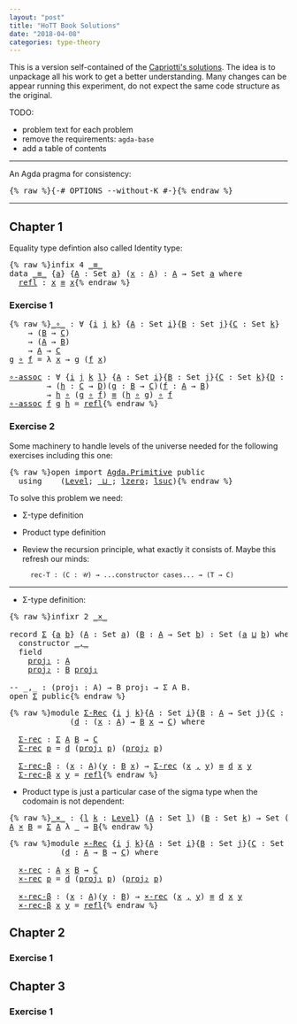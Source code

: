 ```yaml
---
layout: "post"
title: "HoTT Book Solutions"
date: "2018-04-08"
categories: type-theory
---
```


This is a version self-contained of the [Capriotti's solutions](https://github.com/pcapriotti/hott-exercises).
The idea is to unpackage all his work to get a better understanding.
Many changes can be appear running this experiment, do not expect the same
code structure as the original.

TODO:

- problem text for each problem
- remove the requirements: `agda-base`
- add a table of contents

-------------------------------------------------------------------------------

An Agda pragma for consistency:

<pre class="Agda">{% raw %}<a id="617" class="Symbol">{-#</a> <a id="621" class="Keyword">OPTIONS</a> <a id="629" class="Option">--without-K</a> <a id="641" class="Symbol">#-}</a>{% endraw %}</pre>

-------------------------------------------------------------------------------

## Chapter 1

Equality type defintion also called Identity type:

<pre class="Agda">{% raw %}<a id="817" class="Keyword">infix</a> <a id="823" class="Number">4</a> <a id="825" href="{% endraw %}{% link _posts/2018-04-08-HoTT-book.md %}{% raw %}#_%E2%89%A1_" class="Datatype Operator">_≡_</a>
<a id="829" class="Keyword">data</a> <a id="_≡_" href="{% endraw %}{% link _posts/2018-04-08-HoTT-book.md %}{% raw %}#_%E2%89%A1_" class="Datatype Operator">_≡_</a> <a id="838" class="Symbol">{</a><a id="839" href="{% endraw %}{% link _posts/2018-04-08-HoTT-book.md %}{% raw %}#839" class="Bound">a</a><a id="840" class="Symbol">}</a> <a id="842" class="Symbol">{</a><a id="843" href="{% endraw %}{% link _posts/2018-04-08-HoTT-book.md %}{% raw %}#843" class="Bound">A</a> <a id="845" class="Symbol">:</a> <a id="847" class="PrimitiveType">Set</a> <a id="851" href="{% endraw %}{% link _posts/2018-04-08-HoTT-book.md %}{% raw %}#839" class="Bound">a</a><a id="852" class="Symbol">}</a> <a id="854" class="Symbol">(</a><a id="855" href="{% endraw %}{% link _posts/2018-04-08-HoTT-book.md %}{% raw %}#855" class="Bound">x</a> <a id="857" class="Symbol">:</a> <a id="859" href="{% endraw %}{% link _posts/2018-04-08-HoTT-book.md %}{% raw %}#843" class="Bound">A</a><a id="860" class="Symbol">)</a> <a id="862" class="Symbol">:</a> <a id="864" href="{% endraw %}{% link _posts/2018-04-08-HoTT-book.md %}{% raw %}#843" class="Bound">A</a> <a id="866" class="Symbol">→</a> <a id="868" class="PrimitiveType">Set</a> <a id="872" href="{% endraw %}{% link _posts/2018-04-08-HoTT-book.md %}{% raw %}#839" class="Bound">a</a> <a id="874" class="Keyword">where</a>
  <a id="_≡_.refl" href="{% endraw %}{% link _posts/2018-04-08-HoTT-book.md %}{% raw %}#_%E2%89%A1_.refl" class="InductiveConstructor">refl</a> <a id="887" class="Symbol">:</a> <a id="889" href="{% endraw %}{% link _posts/2018-04-08-HoTT-book.md %}{% raw %}#855" class="Bound">x</a> <a id="891" href="{% endraw %}{% link _posts/2018-04-08-HoTT-book.md %}{% raw %}#_%E2%89%A1_" class="Datatype Operator">≡</a> <a id="893" href="{% endraw %}{% link _posts/2018-04-08-HoTT-book.md %}{% raw %}#855" class="Bound">x</a>{% endraw %}</pre>

### Exercise 1

<pre class="Agda">{% raw %}<a id="_∘_" href="{% endraw %}{% link _posts/2018-04-08-HoTT-book.md %}{% raw %}#_%E2%88%98_" class="Function Operator">_∘_</a> <a id="942" class="Symbol">:</a> <a id="944" class="Symbol">∀</a> <a id="946" class="Symbol">{</a><a id="947" href="{% endraw %}{% link _posts/2018-04-08-HoTT-book.md %}{% raw %}#947" class="Bound">i</a> <a id="949" href="{% endraw %}{% link _posts/2018-04-08-HoTT-book.md %}{% raw %}#949" class="Bound">j</a> <a id="951" href="{% endraw %}{% link _posts/2018-04-08-HoTT-book.md %}{% raw %}#951" class="Bound">k</a><a id="952" class="Symbol">}</a> <a id="954" class="Symbol">{</a><a id="955" href="{% endraw %}{% link _posts/2018-04-08-HoTT-book.md %}{% raw %}#955" class="Bound">A</a> <a id="957" class="Symbol">:</a> <a id="959" class="PrimitiveType">Set</a> <a id="963" href="{% endraw %}{% link _posts/2018-04-08-HoTT-book.md %}{% raw %}#947" class="Bound">i</a><a id="964" class="Symbol">}{</a><a id="966" href="{% endraw %}{% link _posts/2018-04-08-HoTT-book.md %}{% raw %}#966" class="Bound">B</a> <a id="968" class="Symbol">:</a> <a id="970" class="PrimitiveType">Set</a> <a id="974" href="{% endraw %}{% link _posts/2018-04-08-HoTT-book.md %}{% raw %}#949" class="Bound">j</a><a id="975" class="Symbol">}{</a><a id="977" href="{% endraw %}{% link _posts/2018-04-08-HoTT-book.md %}{% raw %}#977" class="Bound">C</a> <a id="979" class="Symbol">:</a> <a id="981" class="PrimitiveType">Set</a> <a id="985" href="{% endraw %}{% link _posts/2018-04-08-HoTT-book.md %}{% raw %}#951" class="Bound">k</a><a id="986" class="Symbol">}</a>
    <a id="992" class="Symbol">→</a> <a id="994" class="Symbol">(</a><a id="995" href="{% endraw %}{% link _posts/2018-04-08-HoTT-book.md %}{% raw %}#966" class="Bound">B</a> <a id="997" class="Symbol">→</a> <a id="999" href="{% endraw %}{% link _posts/2018-04-08-HoTT-book.md %}{% raw %}#977" class="Bound">C</a><a id="1000" class="Symbol">)</a>
    <a id="1006" class="Symbol">→</a> <a id="1008" class="Symbol">(</a><a id="1009" href="{% endraw %}{% link _posts/2018-04-08-HoTT-book.md %}{% raw %}#955" class="Bound">A</a> <a id="1011" class="Symbol">→</a> <a id="1013" href="{% endraw %}{% link _posts/2018-04-08-HoTT-book.md %}{% raw %}#966" class="Bound">B</a><a id="1014" class="Symbol">)</a>
    <a id="1020" class="Symbol">→</a> <a id="1022" href="{% endraw %}{% link _posts/2018-04-08-HoTT-book.md %}{% raw %}#955" class="Bound">A</a> <a id="1024" class="Symbol">→</a> <a id="1026" href="{% endraw %}{% link _posts/2018-04-08-HoTT-book.md %}{% raw %}#977" class="Bound">C</a>
<a id="1028" href="{% endraw %}{% link _posts/2018-04-08-HoTT-book.md %}{% raw %}#1028" class="Bound">g</a> <a id="1030" href="{% endraw %}{% link _posts/2018-04-08-HoTT-book.md %}{% raw %}#_%E2%88%98_" class="Function Operator">∘</a> <a id="1032" href="{% endraw %}{% link _posts/2018-04-08-HoTT-book.md %}{% raw %}#1032" class="Bound">f</a> <a id="1034" class="Symbol">=</a> <a id="1036" class="Symbol">λ</a> <a id="1038" href="{% endraw %}{% link _posts/2018-04-08-HoTT-book.md %}{% raw %}#1038" class="Bound">x</a> <a id="1040" class="Symbol">→</a> <a id="1042" href="{% endraw %}{% link _posts/2018-04-08-HoTT-book.md %}{% raw %}#1028" class="Bound">g</a> <a id="1044" class="Symbol">(</a><a id="1045" href="{% endraw %}{% link _posts/2018-04-08-HoTT-book.md %}{% raw %}#1032" class="Bound">f</a> <a id="1047" href="{% endraw %}{% link _posts/2018-04-08-HoTT-book.md %}{% raw %}#1038" class="Bound">x</a><a id="1048" class="Symbol">)</a>

<a id="∘-assoc" href="{% endraw %}{% link _posts/2018-04-08-HoTT-book.md %}{% raw %}#%E2%88%98-assoc" class="Function">∘-assoc</a> <a id="1059" class="Symbol">:</a> <a id="1061" class="Symbol">∀</a> <a id="1063" class="Symbol">{</a><a id="1064" href="{% endraw %}{% link _posts/2018-04-08-HoTT-book.md %}{% raw %}#1064" class="Bound">i</a> <a id="1066" href="{% endraw %}{% link _posts/2018-04-08-HoTT-book.md %}{% raw %}#1066" class="Bound">j</a> <a id="1068" href="{% endraw %}{% link _posts/2018-04-08-HoTT-book.md %}{% raw %}#1068" class="Bound">k</a> <a id="1070" href="{% endraw %}{% link _posts/2018-04-08-HoTT-book.md %}{% raw %}#1070" class="Bound">l</a><a id="1071" class="Symbol">}</a> <a id="1073" class="Symbol">{</a><a id="1074" href="{% endraw %}{% link _posts/2018-04-08-HoTT-book.md %}{% raw %}#1074" class="Bound">A</a> <a id="1076" class="Symbol">:</a> <a id="1078" class="PrimitiveType">Set</a> <a id="1082" href="{% endraw %}{% link _posts/2018-04-08-HoTT-book.md %}{% raw %}#1064" class="Bound">i</a><a id="1083" class="Symbol">}{</a><a id="1085" href="{% endraw %}{% link _posts/2018-04-08-HoTT-book.md %}{% raw %}#1085" class="Bound">B</a> <a id="1087" class="Symbol">:</a> <a id="1089" class="PrimitiveType">Set</a> <a id="1093" href="{% endraw %}{% link _posts/2018-04-08-HoTT-book.md %}{% raw %}#1066" class="Bound">j</a><a id="1094" class="Symbol">}{</a><a id="1096" href="{% endraw %}{% link _posts/2018-04-08-HoTT-book.md %}{% raw %}#1096" class="Bound">C</a> <a id="1098" class="Symbol">:</a> <a id="1100" class="PrimitiveType">Set</a> <a id="1104" href="{% endraw %}{% link _posts/2018-04-08-HoTT-book.md %}{% raw %}#1068" class="Bound">k</a><a id="1105" class="Symbol">}{</a><a id="1107" href="{% endraw %}{% link _posts/2018-04-08-HoTT-book.md %}{% raw %}#1107" class="Bound">D</a> <a id="1109" class="Symbol">:</a> <a id="1111" class="PrimitiveType">Set</a> <a id="1115" href="{% endraw %}{% link _posts/2018-04-08-HoTT-book.md %}{% raw %}#1070" class="Bound">l</a><a id="1116" class="Symbol">}</a>
        <a id="1126" class="Symbol">→</a> <a id="1128" class="Symbol">(</a><a id="1129" href="{% endraw %}{% link _posts/2018-04-08-HoTT-book.md %}{% raw %}#1129" class="Bound">h</a> <a id="1131" class="Symbol">:</a> <a id="1133" href="{% endraw %}{% link _posts/2018-04-08-HoTT-book.md %}{% raw %}#1096" class="Bound">C</a> <a id="1135" class="Symbol">→</a> <a id="1137" href="{% endraw %}{% link _posts/2018-04-08-HoTT-book.md %}{% raw %}#1107" class="Bound">D</a><a id="1138" class="Symbol">)(</a><a id="1140" href="{% endraw %}{% link _posts/2018-04-08-HoTT-book.md %}{% raw %}#1140" class="Bound">g</a> <a id="1142" class="Symbol">:</a> <a id="1144" href="{% endraw %}{% link _posts/2018-04-08-HoTT-book.md %}{% raw %}#1085" class="Bound">B</a> <a id="1146" class="Symbol">→</a> <a id="1148" href="{% endraw %}{% link _posts/2018-04-08-HoTT-book.md %}{% raw %}#1096" class="Bound">C</a><a id="1149" class="Symbol">)(</a><a id="1151" href="{% endraw %}{% link _posts/2018-04-08-HoTT-book.md %}{% raw %}#1151" class="Bound">f</a> <a id="1153" class="Symbol">:</a> <a id="1155" href="{% endraw %}{% link _posts/2018-04-08-HoTT-book.md %}{% raw %}#1074" class="Bound">A</a> <a id="1157" class="Symbol">→</a> <a id="1159" href="{% endraw %}{% link _posts/2018-04-08-HoTT-book.md %}{% raw %}#1085" class="Bound">B</a><a id="1160" class="Symbol">)</a>
        <a id="1170" class="Symbol">→</a> <a id="1172" href="{% endraw %}{% link _posts/2018-04-08-HoTT-book.md %}{% raw %}#1129" class="Bound">h</a> <a id="1174" href="{% endraw %}{% link _posts/2018-04-08-HoTT-book.md %}{% raw %}#_%E2%88%98_" class="Function Operator">∘</a> <a id="1176" class="Symbol">(</a><a id="1177" href="{% endraw %}{% link _posts/2018-04-08-HoTT-book.md %}{% raw %}#1140" class="Bound">g</a> <a id="1179" href="{% endraw %}{% link _posts/2018-04-08-HoTT-book.md %}{% raw %}#_%E2%88%98_" class="Function Operator">∘</a> <a id="1181" href="{% endraw %}{% link _posts/2018-04-08-HoTT-book.md %}{% raw %}#1151" class="Bound">f</a><a id="1182" class="Symbol">)</a> <a id="1184" href="{% endraw %}{% link _posts/2018-04-08-HoTT-book.md %}{% raw %}#_%E2%89%A1_" class="Datatype Operator">≡</a> <a id="1186" class="Symbol">(</a><a id="1187" href="{% endraw %}{% link _posts/2018-04-08-HoTT-book.md %}{% raw %}#1129" class="Bound">h</a> <a id="1189" href="{% endraw %}{% link _posts/2018-04-08-HoTT-book.md %}{% raw %}#_%E2%88%98_" class="Function Operator">∘</a> <a id="1191" href="{% endraw %}{% link _posts/2018-04-08-HoTT-book.md %}{% raw %}#1140" class="Bound">g</a><a id="1192" class="Symbol">)</a> <a id="1194" href="{% endraw %}{% link _posts/2018-04-08-HoTT-book.md %}{% raw %}#_%E2%88%98_" class="Function Operator">∘</a> <a id="1196" href="{% endraw %}{% link _posts/2018-04-08-HoTT-book.md %}{% raw %}#1151" class="Bound">f</a>
<a id="1198" href="{% endraw %}{% link _posts/2018-04-08-HoTT-book.md %}{% raw %}#%E2%88%98-assoc" class="Function">∘-assoc</a> <a id="1206" href="{% endraw %}{% link _posts/2018-04-08-HoTT-book.md %}{% raw %}#1206" class="Bound">f</a> <a id="1208" href="{% endraw %}{% link _posts/2018-04-08-HoTT-book.md %}{% raw %}#1208" class="Bound">g</a> <a id="1210" href="{% endraw %}{% link _posts/2018-04-08-HoTT-book.md %}{% raw %}#1210" class="Bound">h</a> <a id="1212" class="Symbol">=</a> <a id="1214" href="{% endraw %}{% link _posts/2018-04-08-HoTT-book.md %}{% raw %}#_%E2%89%A1_.refl" class="InductiveConstructor">refl</a>{% endraw %}</pre>

### Exercise 2

Some machinery to handle levels of the universe needed for
the following exercises including this one:

<pre class="Agda">{% raw %}<a id="1364" class="Keyword">open</a> <a id="1369" class="Keyword">import</a> <a id="1376" href="Agda.Primitive.html" class="Module">Agda.Primitive</a> <a id="1391" class="Keyword">public</a>
  <a id="1400" class="Keyword">using</a>    <a id="1409" class="Symbol">(</a><a id="1410" href="Agda.Primitive.html#Level" class="Postulate">Level</a><a id="1415" class="Symbol">;</a> <a id="1417" href="Agda.Primitive.html#_%E2%8A%94_" class="Primitive Operator">_⊔_</a><a id="1420" class="Symbol">;</a> <a id="1422" href="Agda.Primitive.html#lzero" class="Primitive">lzero</a><a id="1427" class="Symbol">;</a> <a id="1429" href="Agda.Primitive.html#lsuc" class="Primitive">lsuc</a><a id="1433" class="Symbol">)</a>{% endraw %}</pre>

To solve this problem we need:

  - Σ-type definition

  - Product type definition

  - Review the recursion principle, what exactly it consists of. Maybe this refresh our minds:
    ```
      rec-T : (C : 𝒰) → ...constructor cases... → (T → C)
    ```

-------------------------------------------------------------------------------

+ Σ-type definition:

<pre class="Agda">{% raw %}<a id="1817" class="Keyword">infixr</a> <a id="1824" class="Number">2</a> <a id="1826" href="{% endraw %}{% link _posts/2018-04-08-HoTT-book.md %}{% raw %}#_%C3%97_" class="Function Operator">_×_</a>

<a id="1831" class="Keyword">record</a> <a id="Σ" href="{% endraw %}{% link _posts/2018-04-08-HoTT-book.md %}{% raw %}#%CE%A3" class="Record">Σ</a> <a id="1840" class="Symbol">{</a><a id="1841" href="{% endraw %}{% link _posts/2018-04-08-HoTT-book.md %}{% raw %}#1841" class="Bound">a</a> <a id="1843" href="{% endraw %}{% link _posts/2018-04-08-HoTT-book.md %}{% raw %}#1843" class="Bound">b</a><a id="1844" class="Symbol">}</a> <a id="1846" class="Symbol">(</a><a id="1847" href="{% endraw %}{% link _posts/2018-04-08-HoTT-book.md %}{% raw %}#1847" class="Bound">A</a> <a id="1849" class="Symbol">:</a> <a id="1851" class="PrimitiveType">Set</a> <a id="1855" href="{% endraw %}{% link _posts/2018-04-08-HoTT-book.md %}{% raw %}#1841" class="Bound">a</a><a id="1856" class="Symbol">)</a> <a id="1858" class="Symbol">(</a><a id="1859" href="{% endraw %}{% link _posts/2018-04-08-HoTT-book.md %}{% raw %}#1859" class="Bound">B</a> <a id="1861" class="Symbol">:</a> <a id="1863" href="{% endraw %}{% link _posts/2018-04-08-HoTT-book.md %}{% raw %}#1847" class="Bound">A</a> <a id="1865" class="Symbol">→</a> <a id="1867" class="PrimitiveType">Set</a> <a id="1871" href="{% endraw %}{% link _posts/2018-04-08-HoTT-book.md %}{% raw %}#1843" class="Bound">b</a><a id="1872" class="Symbol">)</a> <a id="1874" class="Symbol">:</a> <a id="1876" class="PrimitiveType">Set</a> <a id="1880" class="Symbol">(</a><a id="1881" href="{% endraw %}{% link _posts/2018-04-08-HoTT-book.md %}{% raw %}#1841" class="Bound">a</a> <a id="1883" href="Agda.Primitive.html#_%E2%8A%94_" class="Primitive Operator">⊔</a> <a id="1885" href="{% endraw %}{% link _posts/2018-04-08-HoTT-book.md %}{% raw %}#1843" class="Bound">b</a><a id="1886" class="Symbol">)</a> <a id="1888" class="Keyword">where</a>
  <a id="1896" class="Keyword">constructor</a> <a id="Σ._,_" href="{% endraw %}{% link _posts/2018-04-08-HoTT-book.md %}{% raw %}#%CE%A3._%2C_" class="InductiveConstructor Operator">_,_</a>
  <a id="1914" class="Keyword">field</a>
    <a id="Σ.proj₁" href="{% endraw %}{% link _posts/2018-04-08-HoTT-book.md %}{% raw %}#%CE%A3.proj%E2%82%81" class="Field">proj₁</a> <a id="1930" class="Symbol">:</a> <a id="1932" href="{% endraw %}{% link _posts/2018-04-08-HoTT-book.md %}{% raw %}#1847" class="Bound">A</a>
    <a id="Σ.proj₂" href="{% endraw %}{% link _posts/2018-04-08-HoTT-book.md %}{% raw %}#%CE%A3.proj%E2%82%82" class="Field">proj₂</a> <a id="1944" class="Symbol">:</a> <a id="1946" href="{% endraw %}{% link _posts/2018-04-08-HoTT-book.md %}{% raw %}#1859" class="Bound">B</a> <a id="1948" href="{% endraw %}{% link _posts/2018-04-08-HoTT-book.md %}{% raw %}#%CE%A3.proj%E2%82%81" class="Field">proj₁</a>

<a id="1955" class="Comment">-- _,_ : (proj₁ : A) → B proj₁ → Σ A B.</a>
<a id="1995" class="Keyword">open</a> <a id="2000" href="{% endraw %}{% link _posts/2018-04-08-HoTT-book.md %}{% raw %}#%CE%A3" class="Module">Σ</a> <a id="2002" class="Keyword">public</a>{% endraw %}</pre>

<pre class="Agda">{% raw %}<a id="2034" class="Keyword">module</a> <a id="Σ-Rec" href="{% endraw %}{% link _posts/2018-04-08-HoTT-book.md %}{% raw %}#%CE%A3-Rec" class="Module">Σ-Rec</a> <a id="2047" class="Symbol">{</a><a id="2048" href="{% endraw %}{% link _posts/2018-04-08-HoTT-book.md %}{% raw %}#2048" class="Bound">i</a> <a id="2050" href="{% endraw %}{% link _posts/2018-04-08-HoTT-book.md %}{% raw %}#2050" class="Bound">j</a> <a id="2052" href="{% endraw %}{% link _posts/2018-04-08-HoTT-book.md %}{% raw %}#2052" class="Bound">k</a><a id="2053" class="Symbol">}{</a><a id="2055" href="{% endraw %}{% link _posts/2018-04-08-HoTT-book.md %}{% raw %}#2055" class="Bound">A</a> <a id="2057" class="Symbol">:</a> <a id="2059" class="PrimitiveType">Set</a> <a id="2063" href="{% endraw %}{% link _posts/2018-04-08-HoTT-book.md %}{% raw %}#2048" class="Bound">i</a><a id="2064" class="Symbol">}{</a><a id="2066" href="{% endraw %}{% link _posts/2018-04-08-HoTT-book.md %}{% raw %}#2066" class="Bound">B</a> <a id="2068" class="Symbol">:</a> <a id="2070" href="{% endraw %}{% link _posts/2018-04-08-HoTT-book.md %}{% raw %}#2055" class="Bound">A</a> <a id="2072" class="Symbol">→</a> <a id="2074" class="PrimitiveType">Set</a> <a id="2078" href="{% endraw %}{% link _posts/2018-04-08-HoTT-book.md %}{% raw %}#2050" class="Bound">j</a><a id="2079" class="Symbol">}{</a><a id="2081" href="{% endraw %}{% link _posts/2018-04-08-HoTT-book.md %}{% raw %}#2081" class="Bound">C</a> <a id="2083" class="Symbol">:</a> <a id="2085" class="PrimitiveType">Set</a> <a id="2089" href="{% endraw %}{% link _posts/2018-04-08-HoTT-book.md %}{% raw %}#2052" class="Bound">k</a><a id="2090" class="Symbol">}</a>
             <a id="2105" class="Symbol">(</a><a id="2106" href="{% endraw %}{% link _posts/2018-04-08-HoTT-book.md %}{% raw %}#2106" class="Bound">d</a> <a id="2108" class="Symbol">:</a> <a id="2110" class="Symbol">(</a><a id="2111" href="{% endraw %}{% link _posts/2018-04-08-HoTT-book.md %}{% raw %}#2111" class="Bound">x</a> <a id="2113" class="Symbol">:</a> <a id="2115" href="{% endraw %}{% link _posts/2018-04-08-HoTT-book.md %}{% raw %}#2055" class="Bound">A</a><a id="2116" class="Symbol">)</a> <a id="2118" class="Symbol">→</a> <a id="2120" href="{% endraw %}{% link _posts/2018-04-08-HoTT-book.md %}{% raw %}#2066" class="Bound">B</a> <a id="2122" href="{% endraw %}{% link _posts/2018-04-08-HoTT-book.md %}{% raw %}#2111" class="Bound">x</a> <a id="2124" class="Symbol">→</a> <a id="2126" href="{% endraw %}{% link _posts/2018-04-08-HoTT-book.md %}{% raw %}#2081" class="Bound">C</a><a id="2127" class="Symbol">)</a> <a id="2129" class="Keyword">where</a>

  <a id="Σ-Rec.Σ-rec" href="{% endraw %}{% link _posts/2018-04-08-HoTT-book.md %}{% raw %}#%CE%A3-Rec.%CE%A3-rec" class="Function">Σ-rec</a> <a id="2144" class="Symbol">:</a> <a id="2146" href="{% endraw %}{% link _posts/2018-04-08-HoTT-book.md %}{% raw %}#%CE%A3" class="Record">Σ</a> <a id="2148" href="{% endraw %}{% link _posts/2018-04-08-HoTT-book.md %}{% raw %}#2055" class="Bound">A</a> <a id="2150" href="{% endraw %}{% link _posts/2018-04-08-HoTT-book.md %}{% raw %}#2066" class="Bound">B</a> <a id="2152" class="Symbol">→</a> <a id="2154" href="{% endraw %}{% link _posts/2018-04-08-HoTT-book.md %}{% raw %}#2081" class="Bound">C</a>
  <a id="2158" href="{% endraw %}{% link _posts/2018-04-08-HoTT-book.md %}{% raw %}#%CE%A3-Rec.%CE%A3-rec" class="Function">Σ-rec</a> <a id="2164" href="{% endraw %}{% link _posts/2018-04-08-HoTT-book.md %}{% raw %}#2164" class="Bound">p</a> <a id="2166" class="Symbol">=</a> <a id="2168" href="{% endraw %}{% link _posts/2018-04-08-HoTT-book.md %}{% raw %}#2106" class="Bound">d</a> <a id="2170" class="Symbol">(</a><a id="2171" href="{% endraw %}{% link _posts/2018-04-08-HoTT-book.md %}{% raw %}#%CE%A3.proj%E2%82%81" class="Field">proj₁</a> <a id="2177" href="{% endraw %}{% link _posts/2018-04-08-HoTT-book.md %}{% raw %}#2164" class="Bound">p</a><a id="2178" class="Symbol">)</a> <a id="2180" class="Symbol">(</a><a id="2181" href="{% endraw %}{% link _posts/2018-04-08-HoTT-book.md %}{% raw %}#%CE%A3.proj%E2%82%82" class="Field">proj₂</a> <a id="2187" href="{% endraw %}{% link _posts/2018-04-08-HoTT-book.md %}{% raw %}#2164" class="Bound">p</a><a id="2188" class="Symbol">)</a>

  <a id="Σ-Rec.Σ-rec-β" href="{% endraw %}{% link _posts/2018-04-08-HoTT-book.md %}{% raw %}#%CE%A3-Rec.%CE%A3-rec-%CE%B2" class="Function">Σ-rec-β</a> <a id="2201" class="Symbol">:</a> <a id="2203" class="Symbol">(</a><a id="2204" href="{% endraw %}{% link _posts/2018-04-08-HoTT-book.md %}{% raw %}#2204" class="Bound">x</a> <a id="2206" class="Symbol">:</a> <a id="2208" href="{% endraw %}{% link _posts/2018-04-08-HoTT-book.md %}{% raw %}#2055" class="Bound">A</a><a id="2209" class="Symbol">)(</a><a id="2211" href="{% endraw %}{% link _posts/2018-04-08-HoTT-book.md %}{% raw %}#2211" class="Bound">y</a> <a id="2213" class="Symbol">:</a> <a id="2215" href="{% endraw %}{% link _posts/2018-04-08-HoTT-book.md %}{% raw %}#2066" class="Bound">B</a> <a id="2217" href="{% endraw %}{% link _posts/2018-04-08-HoTT-book.md %}{% raw %}#2204" class="Bound">x</a><a id="2218" class="Symbol">)</a> <a id="2220" class="Symbol">→</a> <a id="2222" href="{% endraw %}{% link _posts/2018-04-08-HoTT-book.md %}{% raw %}#%CE%A3-Rec.%CE%A3-rec" class="Function">Σ-rec</a> <a id="2228" class="Symbol">(</a><a id="2229" href="{% endraw %}{% link _posts/2018-04-08-HoTT-book.md %}{% raw %}#2204" class="Bound">x</a> <a id="2231" href="{% endraw %}{% link _posts/2018-04-08-HoTT-book.md %}{% raw %}#%CE%A3._%2C_" class="InductiveConstructor Operator">,</a> <a id="2233" href="{% endraw %}{% link _posts/2018-04-08-HoTT-book.md %}{% raw %}#2211" class="Bound">y</a><a id="2234" class="Symbol">)</a> <a id="2236" href="{% endraw %}{% link _posts/2018-04-08-HoTT-book.md %}{% raw %}#_%E2%89%A1_" class="Datatype Operator">≡</a> <a id="2238" href="{% endraw %}{% link _posts/2018-04-08-HoTT-book.md %}{% raw %}#2106" class="Bound">d</a> <a id="2240" href="{% endraw %}{% link _posts/2018-04-08-HoTT-book.md %}{% raw %}#2204" class="Bound">x</a> <a id="2242" href="{% endraw %}{% link _posts/2018-04-08-HoTT-book.md %}{% raw %}#2211" class="Bound">y</a>
  <a id="2246" href="{% endraw %}{% link _posts/2018-04-08-HoTT-book.md %}{% raw %}#%CE%A3-Rec.%CE%A3-rec-%CE%B2" class="Function">Σ-rec-β</a> <a id="2254" href="{% endraw %}{% link _posts/2018-04-08-HoTT-book.md %}{% raw %}#2254" class="Bound">x</a> <a id="2256" href="{% endraw %}{% link _posts/2018-04-08-HoTT-book.md %}{% raw %}#2256" class="Bound">y</a> <a id="2258" class="Symbol">=</a> <a id="2260" href="{% endraw %}{% link _posts/2018-04-08-HoTT-book.md %}{% raw %}#_%E2%89%A1_.refl" class="InductiveConstructor">refl</a>{% endraw %}</pre>

+ Product type is just a particular case of the sigma type when
the codomain is not dependent:

<pre class="Agda">{% raw %}<a id="_×_" href="{% endraw %}{% link _posts/2018-04-08-HoTT-book.md %}{% raw %}#_%C3%97_" class="Function Operator">_×_</a> <a id="2390" class="Symbol">:</a> <a id="2392" class="Symbol">{</a><a id="2393" href="{% endraw %}{% link _posts/2018-04-08-HoTT-book.md %}{% raw %}#2393" class="Bound">l</a> <a id="2395" href="{% endraw %}{% link _posts/2018-04-08-HoTT-book.md %}{% raw %}#2395" class="Bound">k</a> <a id="2397" class="Symbol">:</a> <a id="2399" href="Agda.Primitive.html#Level" class="Postulate">Level</a><a id="2404" class="Symbol">}</a> <a id="2406" class="Symbol">(</a><a id="2407" href="{% endraw %}{% link _posts/2018-04-08-HoTT-book.md %}{% raw %}#2407" class="Bound">A</a> <a id="2409" class="Symbol">:</a> <a id="2411" class="PrimitiveType">Set</a> <a id="2415" href="{% endraw %}{% link _posts/2018-04-08-HoTT-book.md %}{% raw %}#2393" class="Bound">l</a><a id="2416" class="Symbol">)</a> <a id="2418" class="Symbol">(</a><a id="2419" href="{% endraw %}{% link _posts/2018-04-08-HoTT-book.md %}{% raw %}#2419" class="Bound">B</a> <a id="2421" class="Symbol">:</a> <a id="2423" class="PrimitiveType">Set</a> <a id="2427" href="{% endraw %}{% link _posts/2018-04-08-HoTT-book.md %}{% raw %}#2395" class="Bound">k</a><a id="2428" class="Symbol">)</a> <a id="2430" class="Symbol">→</a> <a id="2432" class="PrimitiveType">Set</a> <a id="2436" class="Symbol">(</a><a id="2437" href="{% endraw %}{% link _posts/2018-04-08-HoTT-book.md %}{% raw %}#2393" class="Bound">l</a> <a id="2439" href="Agda.Primitive.html#_%E2%8A%94_" class="Primitive Operator">⊔</a> <a id="2441" href="{% endraw %}{% link _posts/2018-04-08-HoTT-book.md %}{% raw %}#2395" class="Bound">k</a><a id="2442" class="Symbol">)</a>
<a id="2444" href="{% endraw %}{% link _posts/2018-04-08-HoTT-book.md %}{% raw %}#2444" class="Bound">A</a> <a id="2446" href="{% endraw %}{% link _posts/2018-04-08-HoTT-book.md %}{% raw %}#_%C3%97_" class="Function Operator">×</a> <a id="2448" href="{% endraw %}{% link _posts/2018-04-08-HoTT-book.md %}{% raw %}#2448" class="Bound">B</a> <a id="2450" class="Symbol">=</a> <a id="2452" href="{% endraw %}{% link _posts/2018-04-08-HoTT-book.md %}{% raw %}#%CE%A3" class="Record">Σ</a> <a id="2454" href="{% endraw %}{% link _posts/2018-04-08-HoTT-book.md %}{% raw %}#2444" class="Bound">A</a> <a id="2456" class="Symbol">λ</a> <a id="2458" href="{% endraw %}{% link _posts/2018-04-08-HoTT-book.md %}{% raw %}#2458" class="Bound">_</a> <a id="2460" class="Symbol">→</a> <a id="2462" href="{% endraw %}{% link _posts/2018-04-08-HoTT-book.md %}{% raw %}#2448" class="Bound">B</a>{% endraw %}</pre>

<pre class="Agda">{% raw %}<a id="2489" class="Keyword">module</a> <a id="×-Rec" href="{% endraw %}{% link _posts/2018-04-08-HoTT-book.md %}{% raw %}#%C3%97-Rec" class="Module">×-Rec</a> <a id="2502" class="Symbol">{</a><a id="2503" href="{% endraw %}{% link _posts/2018-04-08-HoTT-book.md %}{% raw %}#2503" class="Bound">i</a> <a id="2505" href="{% endraw %}{% link _posts/2018-04-08-HoTT-book.md %}{% raw %}#2505" class="Bound">j</a> <a id="2507" href="{% endraw %}{% link _posts/2018-04-08-HoTT-book.md %}{% raw %}#2507" class="Bound">k</a><a id="2508" class="Symbol">}{</a><a id="2510" href="{% endraw %}{% link _posts/2018-04-08-HoTT-book.md %}{% raw %}#2510" class="Bound">A</a> <a id="2512" class="Symbol">:</a> <a id="2514" class="PrimitiveType">Set</a> <a id="2518" href="{% endraw %}{% link _posts/2018-04-08-HoTT-book.md %}{% raw %}#2503" class="Bound">i</a><a id="2519" class="Symbol">}{</a><a id="2521" href="{% endraw %}{% link _posts/2018-04-08-HoTT-book.md %}{% raw %}#2521" class="Bound">B</a> <a id="2523" class="Symbol">:</a> <a id="2525" class="PrimitiveType">Set</a> <a id="2529" href="{% endraw %}{% link _posts/2018-04-08-HoTT-book.md %}{% raw %}#2505" class="Bound">j</a><a id="2530" class="Symbol">}{</a><a id="2532" href="{% endraw %}{% link _posts/2018-04-08-HoTT-book.md %}{% raw %}#2532" class="Bound">C</a> <a id="2534" class="Symbol">:</a> <a id="2536" class="PrimitiveType">Set</a> <a id="2540" href="{% endraw %}{% link _posts/2018-04-08-HoTT-book.md %}{% raw %}#2507" class="Bound">k</a><a id="2541" class="Symbol">}</a>
           <a id="2554" class="Symbol">(</a><a id="2555" href="{% endraw %}{% link _posts/2018-04-08-HoTT-book.md %}{% raw %}#2555" class="Bound">d</a> <a id="2557" class="Symbol">:</a> <a id="2559" href="{% endraw %}{% link _posts/2018-04-08-HoTT-book.md %}{% raw %}#2510" class="Bound">A</a> <a id="2561" class="Symbol">→</a> <a id="2563" href="{% endraw %}{% link _posts/2018-04-08-HoTT-book.md %}{% raw %}#2521" class="Bound">B</a> <a id="2565" class="Symbol">→</a> <a id="2567" href="{% endraw %}{% link _posts/2018-04-08-HoTT-book.md %}{% raw %}#2532" class="Bound">C</a><a id="2568" class="Symbol">)</a> <a id="2570" class="Keyword">where</a>

  <a id="×-Rec.×-rec" href="{% endraw %}{% link _posts/2018-04-08-HoTT-book.md %}{% raw %}#%C3%97-Rec.%C3%97-rec" class="Function">×-rec</a> <a id="2585" class="Symbol">:</a> <a id="2587" href="{% endraw %}{% link _posts/2018-04-08-HoTT-book.md %}{% raw %}#2510" class="Bound">A</a> <a id="2589" href="{% endraw %}{% link _posts/2018-04-08-HoTT-book.md %}{% raw %}#_%C3%97_" class="Function Operator">×</a> <a id="2591" href="{% endraw %}{% link _posts/2018-04-08-HoTT-book.md %}{% raw %}#2521" class="Bound">B</a> <a id="2593" class="Symbol">→</a> <a id="2595" href="{% endraw %}{% link _posts/2018-04-08-HoTT-book.md %}{% raw %}#2532" class="Bound">C</a>
  <a id="2599" href="{% endraw %}{% link _posts/2018-04-08-HoTT-book.md %}{% raw %}#%C3%97-Rec.%C3%97-rec" class="Function">×-rec</a> <a id="2605" href="{% endraw %}{% link _posts/2018-04-08-HoTT-book.md %}{% raw %}#2605" class="Bound">p</a> <a id="2607" class="Symbol">=</a> <a id="2609" href="{% endraw %}{% link _posts/2018-04-08-HoTT-book.md %}{% raw %}#2555" class="Bound">d</a> <a id="2611" class="Symbol">(</a><a id="2612" href="{% endraw %}{% link _posts/2018-04-08-HoTT-book.md %}{% raw %}#%CE%A3.proj%E2%82%81" class="Field">proj₁</a> <a id="2618" href="{% endraw %}{% link _posts/2018-04-08-HoTT-book.md %}{% raw %}#2605" class="Bound">p</a><a id="2619" class="Symbol">)</a> <a id="2621" class="Symbol">(</a><a id="2622" href="{% endraw %}{% link _posts/2018-04-08-HoTT-book.md %}{% raw %}#%CE%A3.proj%E2%82%82" class="Field">proj₂</a> <a id="2628" href="{% endraw %}{% link _posts/2018-04-08-HoTT-book.md %}{% raw %}#2605" class="Bound">p</a><a id="2629" class="Symbol">)</a>

  <a id="×-Rec.×-rec-β" href="{% endraw %}{% link _posts/2018-04-08-HoTT-book.md %}{% raw %}#%C3%97-Rec.%C3%97-rec-%CE%B2" class="Function">×-rec-β</a> <a id="2642" class="Symbol">:</a> <a id="2644" class="Symbol">(</a><a id="2645" href="{% endraw %}{% link _posts/2018-04-08-HoTT-book.md %}{% raw %}#2645" class="Bound">x</a> <a id="2647" class="Symbol">:</a> <a id="2649" href="{% endraw %}{% link _posts/2018-04-08-HoTT-book.md %}{% raw %}#2510" class="Bound">A</a><a id="2650" class="Symbol">)(</a><a id="2652" href="{% endraw %}{% link _posts/2018-04-08-HoTT-book.md %}{% raw %}#2652" class="Bound">y</a> <a id="2654" class="Symbol">:</a> <a id="2656" href="{% endraw %}{% link _posts/2018-04-08-HoTT-book.md %}{% raw %}#2521" class="Bound">B</a><a id="2657" class="Symbol">)</a> <a id="2659" class="Symbol">→</a> <a id="2661" href="{% endraw %}{% link _posts/2018-04-08-HoTT-book.md %}{% raw %}#%C3%97-Rec.%C3%97-rec" class="Function">×-rec</a> <a id="2667" class="Symbol">(</a><a id="2668" href="{% endraw %}{% link _posts/2018-04-08-HoTT-book.md %}{% raw %}#2645" class="Bound">x</a> <a id="2670" href="{% endraw %}{% link _posts/2018-04-08-HoTT-book.md %}{% raw %}#%CE%A3._%2C_" class="InductiveConstructor Operator">,</a> <a id="2672" href="{% endraw %}{% link _posts/2018-04-08-HoTT-book.md %}{% raw %}#2652" class="Bound">y</a><a id="2673" class="Symbol">)</a> <a id="2675" href="{% endraw %}{% link _posts/2018-04-08-HoTT-book.md %}{% raw %}#_%E2%89%A1_" class="Datatype Operator">≡</a> <a id="2677" href="{% endraw %}{% link _posts/2018-04-08-HoTT-book.md %}{% raw %}#2555" class="Bound">d</a> <a id="2679" href="{% endraw %}{% link _posts/2018-04-08-HoTT-book.md %}{% raw %}#2645" class="Bound">x</a> <a id="2681" href="{% endraw %}{% link _posts/2018-04-08-HoTT-book.md %}{% raw %}#2652" class="Bound">y</a>
  <a id="2685" href="{% endraw %}{% link _posts/2018-04-08-HoTT-book.md %}{% raw %}#%C3%97-Rec.%C3%97-rec-%CE%B2" class="Function">×-rec-β</a> <a id="2693" href="{% endraw %}{% link _posts/2018-04-08-HoTT-book.md %}{% raw %}#2693" class="Bound">x</a> <a id="2695" href="{% endraw %}{% link _posts/2018-04-08-HoTT-book.md %}{% raw %}#2695" class="Bound">y</a> <a id="2697" class="Symbol">=</a> <a id="2699" href="{% endraw %}{% link _posts/2018-04-08-HoTT-book.md %}{% raw %}#_%E2%89%A1_.refl" class="InductiveConstructor">refl</a>{% endraw %}</pre>

## Chapter 2

### Exercise 1

## Chapter 3

### Exercise 1
